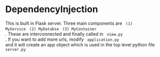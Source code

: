 # DependencyInjection

This is built in Flask server. Three main components are <code> (1) MyService </code> <code>(2) MyDatabse </code> <code>(3) MyContainer </code>. These are interconnected and finally called in <code> view.py </code>. If you want to add more urls, modify <code> application.py </code> and it will create an app object which is used in the top level python file <code> server.py </code>
